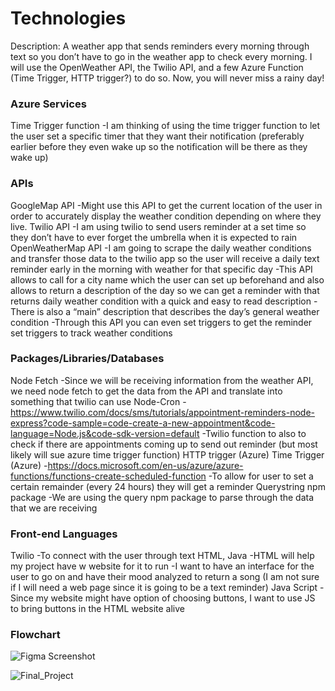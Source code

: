 # Technologies
Description:
A weather app that sends reminders every morning through text so you don’t have to go in the weather app to check every morning. I will use the OpenWeather API, the Twilio API, and a few Azure Function (Time Trigger, HTTP trigger?) to do so. Now, you will never miss a rainy day!


### Azure Services
Time Trigger function
  -I am thinking of using the time trigger function to let the user set a specific timer that they want their    notification (preferably earlier before they even wake up so the notification will be there as they wake up)


### APIs

GoogleMap API
  -Might use this API to get the current location of the user in order to accurately display the weather condition depending on where they live.
Twilio API
  -I am using twilio to send users reminder at a set time so they don’t have to ever forget the umbrella when it is expected to rain
OpenWeatherMap API
  -I am going to scrape the daily weather conditions and transfer those data to the twilio app so the user will receive a daily text reminder early in the morning with weather for that specific day 
  -This API allows to call for a city name which the user can set up beforehand and also allows to return a  description of the day so we can get a reminder with that returns daily weather condition with a quick and easy to read description
  -There is also a “main” description that describes the day’s general weather condition
  -Through this API you can even set triggers to get the reminder  set triggers to track weather conditions

### Packages/Libraries/Databases
Node Fetch
  -Since we will be receiving information from the weather API, we need node fetch to get the data from the API and translate into something that twilio can use
Node-Cron
  -https://www.twilio.com/docs/sms/tutorials/appointment-reminders-node-express?code-sample=code-create-a-new-appointment&code-language=Node.js&code-sdk-version=default
  -Twilio function to also to check if there are appointments coming up to send out reminder (but most likely will sue azure time trigger function)
HTTP trigger (Azure)
Time Trigger (Azure)
  -https://docs.microsoft.com/en-us/azure/azure-functions/functions-create-scheduled-function
  -To allow for user to set a certain remainder (every 24 hours) they will get a reminder
Querystring npm package
  -We are using the query npm package to parse through the data that we are receiving 


### Front-end Languages

Twilio
  -To connect with the user through text
HTML, Java
  -HTML will help my project have w website for it to run 
  -I want to have an interface for the user to go on and have their mood analyzed to return a song (I am not sure   if I will need a web page since it is going to be a text reminder)
Java Script
  -Since my website might have option of choosing buttons, I want to use JS to bring buttons in the HTML website alive 


### Flowchart
![Figma Screenshot](https://user-images.githubusercontent.com/100245412/182463437-fe13bf86-c6a7-41c9-a6ab-81b6f98e2d22.png)


![Final_Project](https://user-images.githubusercontent.com/100245412/182719696-8ea1a2e6-e3d0-42e5-9eb8-f5034a91028c.PNG)
